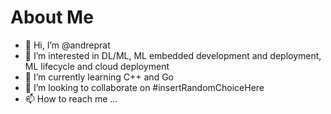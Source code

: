 # About Me

- 👋 Hi, I’m @andreprat
- 👀 I’m interested in DL/ML, ML embedded development and deployment, ML lifecycle and cloud deployment
- 🌱 I’m currently learning C++ and Go
- 💞️ I’m looking to collaborate on #insertRandomChoiceHere
- 📫 How to reach me ...

<!---
andreprat/andreprat is a ✨ special ✨ repository because its `README.md` (this file) appears on your GitHub profile.
You can click the Preview link to take a look at your changes.
--->
